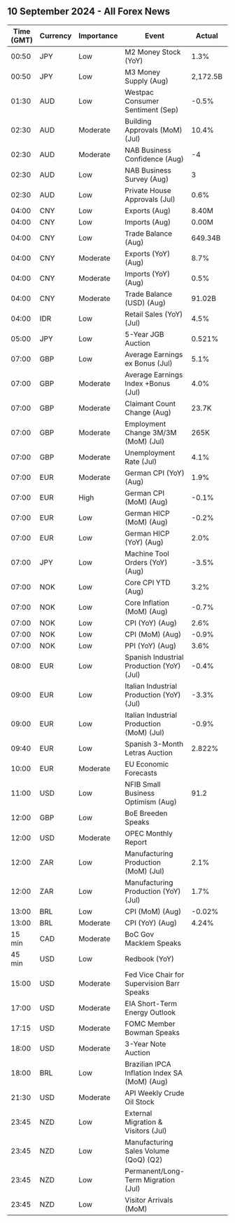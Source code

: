 ## 10 September 2024 - All Forex News

| Time (GMT) | Currency | Importance | Event | Actual | Forecast | Previous |
|------|----------|------------|-------|--------|----------|----------|
| 00:50 | JPY | Low | M2 Money Stock (YoY) | 1.3% | 1.5% | 1.5% |
| 00:50 | JPY | Low | M3 Money Supply (Aug) | 2,172.5B |  | 2,173.0B |
| 01:30 | AUD | Low | Westpac Consumer Sentiment (Sep) | -0.5% |  | 2.8% |
| 02:30 | AUD | Moderate | Building Approvals (MoM) (Jul) | 10.4% | 10.4% | -6.4% |
| 02:30 | AUD | Moderate | NAB Business Confidence (Aug) | -4 |  | 1 |
| 02:30 | AUD | Low | NAB Business Survey (Aug) | 3 |  | 6 |
| 02:30 | AUD | Low | Private House Approvals (Jul) | 0.6% | 0.6% | -0.5% |
| 04:00 | CNY | Low | Exports (Aug) | 8.40M |  | 6.50M |
| 04:00 | CNY | Low | Imports (Aug) | 0.00M |  | 6.60M |
| 04:00 | CNY | Low | Trade Balance (Aug) | 649.34B | 579.00B | 601.90B |
| 04:00 | CNY | Moderate | Exports (YoY) (Aug) | 8.7% | 6.5% | 7.0% |
| 04:00 | CNY | Moderate | Imports (YoY) (Aug) | 0.5% | 2.0% | 7.2% |
| 04:00 | CNY | Moderate | Trade Balance (USD) (Aug) | 91.02B | 81.40B | 84.65B |
| 04:00 | IDR | Low | Retail Sales (YoY) (Jul) | 4.5% |  | 2.7% |
| 05:00 | JPY | Low | 5-Year JGB Auction | 0.521% |  | 0.452% |
| 07:00 | GBP | Low | Average Earnings ex Bonus (Jul) | 5.1% | 5.1% | 5.4% |
| 07:00 | GBP | Moderate | Average Earnings Index +Bonus (Jul) | 4.0% | 4.1% | 4.6% |
| 07:00 | GBP | Moderate | Claimant Count Change (Aug) | 23.7K | 95.5K | 102.3K |
| 07:00 | GBP | Moderate | Employment Change 3M/3M (MoM) (Jul) | 265K | 115K | 97K |
| 07:00 | GBP | Moderate | Unemployment Rate (Jul) | 4.1% | 4.1% | 4.2% |
| 07:00 | EUR | Moderate | German CPI (YoY) (Aug) | 1.9% | 1.9% | 2.3% |
| 07:00 | EUR | High | German CPI (MoM) (Aug) | -0.1% | -0.1% | 0.3% |
| 07:00 | EUR | Low | German HICP (MoM) (Aug) | -0.2% | -0.2% | 0.5% |
| 07:00 | EUR | Low | German HICP (YoY) (Aug) | 2.0% | 2.0% | 2.6% |
| 07:00 | JPY | Low | Machine Tool Orders (YoY) (Aug) | -3.5% |  | 8.4% |
| 07:00 | NOK | Low | Core CPI YTD (Aug) | 3.2% | 3.3% | 3.3% |
| 07:00 | NOK | Low | Core Inflation (MoM) (Aug) | -0.7% |  | 0.8% |
| 07:00 | NOK | Low | CPI (YoY) (Aug) | 2.6% | 3.5% | 2.8% |
| 07:00 | NOK | Low | CPI (MoM) (Aug) | -0.9% |  | 0.5% |
| 07:00 | NOK | Low | PPI (YoY) (Aug) | 3.6% | 8.3% | 6.5% |
| 08:00 | EUR | Low | Spanish Industrial Production (YoY) (Jul) | -0.4% |  | 0.2% |
| 09:00 | EUR | Low | Italian Industrial Production (YoY) (Jul) | -3.3% |  | -2.6% |
| 09:00 | EUR | Low | Italian Industrial Production (MoM) (Jul) | -0.9% | -0.2% | 0.5% |
| 09:40 | EUR | Low | Spanish 3-Month Letras Auction | 2.822% |  | 3.190% |
| 10:00 | EUR | Moderate | EU Economic Forecasts |  |  |  |
| 11:00 | USD | Low | NFIB Small Business Optimism (Aug) | 91.2 | 93.6 | 93.7 |
| 12:00 | GBP | Low | BoE Breeden Speaks |  |  |  |
| 12:00 | USD | Moderate | OPEC Monthly Report |  |  |  |
| 12:00 | ZAR | Low | Manufacturing Production (MoM) (Jul) | 2.1% |  | -0.4% |
| 12:00 | ZAR | Low | Manufacturing Production (YoY) (Jul) | 1.7% |  | -5.5% |
| 13:00 | BRL | Low | CPI (MoM) (Aug) | -0.02% | 0.01% | 0.38% |
| 13:00 | BRL | Moderate | CPI (YoY) (Aug) | 4.24% | 4.30% | 4.50% |
| 15 min | CAD | Moderate | BoC Gov Macklem Speaks |  |  |  |
| 45 min | USD | Low | Redbook (YoY) |  |  | 6.3% |
| 15:00 | USD | Moderate | Fed Vice Chair for Supervision Barr Speaks |  |  |  |
| 17:00 | USD | Moderate | EIA Short-Term Energy Outlook |  |  |  |
| 17:15 | USD | Moderate | FOMC Member Bowman Speaks |  |  |  |
| 18:00 | USD | Moderate | 3-Year Note Auction |  |  | 3.810% |
| 18:00 | BRL | Low | Brazilian IPCA Inflation Index SA (MoM) (Aug) |  |  | 0.50% |
| 21:30 | USD | Moderate | API Weekly Crude Oil Stock |  | 0.700M | -7.400M |
| 23:45 | NZD | Low | External Migration & Visitors (Jul) |  |  | 3.80% |
| 23:45 | NZD | Low | Manufacturing Sales Volume (QoQ) (Q2) |  |  | -0.4% |
| 23:45 | NZD | Low | Permanent/Long-Term Migration (Jul) |  |  | 2,710 |
| 23:45 | NZD | Low | Visitor Arrivals (MoM) |  |  | -0.2% |
